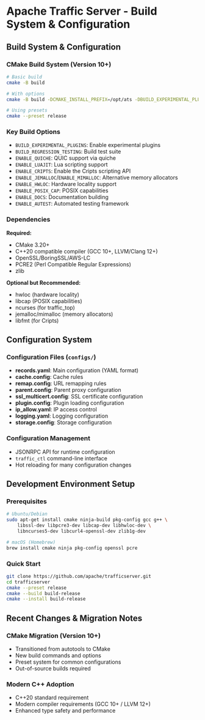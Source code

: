 # Apache Traffic Server - Build System & Configuration

## Build System & Configuration

### CMake Build System (Version 10+)
```bash
# Basic build
cmake -B build

# With options
cmake -B build -DCMAKE_INSTALL_PREFIX=/opt/ats -DBUILD_EXPERIMENTAL_PLUGINS=ON

# Using presets
cmake --preset release
```

### Key Build Options
- `BUILD_EXPERIMENTAL_PLUGINS`: Enable experimental plugins
- `BUILD_REGRESSION_TESTING`: Build test suite
- `ENABLE_QUICHE`: QUIC support via quiche
- `ENABLE_LUAJIT`: Lua scripting support
- `ENABLE_CRIPTS`: Enable the Cripts scripting API
- `ENABLE_JEMALLOC`/`ENABLE_MIMALLOC`: Alternative memory allocators
- `ENABLE_HWLOC`: Hardware locality support
- `ENABLE_POSIX_CAP`: POSIX capabilities
- `ENABLE_DOCS`: Documentation building
- `ENABLE_AUTEST`: Automated testing framework

### Dependencies
**Required:**
- CMake 3.20+
- C++20 compatible compiler (GCC 10+, LLVM/Clang 12+)
- OpenSSL/BoringSSL/AWS-LC
- PCRE2 (Perl Compatible Regular Expressions)
- zlib

**Optional but Recommended:**
- hwloc (hardware locality)
- libcap (POSIX capabilities)
- ncurses (for traffic_top)
- jemalloc/mimalloc (memory allocators)
- libfmt (for Cripts)

## Configuration System

### Configuration Files (`configs/`)
- **records.yaml**: Main configuration (YAML format)
- **cache.config**: Cache rules
- **remap.config**: URL remapping rules
- **parent.config**: Parent proxy configuration
- **ssl_multicert.config**: SSL certificate configuration
- **plugin.config**: Plugin loading configuration
- **ip_allow.yaml**: IP access control
- **logging.yaml**: Logging configuration
- **storage.config**: Storage configuration

### Configuration Management
- JSONRPC API for runtime configuration
- `traffic_ctl` command-line interface
- Hot reloading for many configuration changes

## Development Environment Setup

### Prerequisites
```bash
# Ubuntu/Debian
sudo apt-get install cmake ninja-build pkg-config gcc g++ \
    libssl-dev libpcre3-dev libcap-dev libhwloc-dev \
    libncurses5-dev libcurl4-openssl-dev zlib1g-dev

# macOS (Homebrew)
brew install cmake ninja pkg-config openssl pcre
```

### Quick Start
```bash
git clone https://github.com/apache/trafficserver.git
cd trafficserver
cmake --preset release
cmake --build build-release
cmake --install build-release
```

## Recent Changes & Migration Notes

### CMake Migration (Version 10+)
- Transitioned from autotools to CMake
- New build commands and options
- Preset system for common configurations
- Out-of-source builds required

### Modern C++ Adoption
- C++20 standard requirement
- Modern compiler requirements (GCC 10+ / LLVM 12+)
- Enhanced type safety and performance
